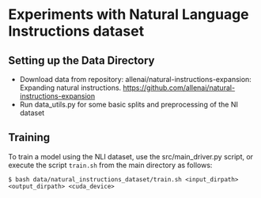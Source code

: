 # Experiments with Natural Language Instructions dataset

## Setting up the Data Directory
- Download data from repository: allenai/natural-instructions-expansion: Expanding natural instructions. https://github.com/allenai/natural-instructions-expansion
- Run data_utils.py for some basic splits and preprocessing of the NI dataset

## Training

To train a model using the NLI dataset, use the src/main_driver.py script, or execute the script `train.sh` from the main directory as follows:

    $ bash data/natural_instructions_dataset/train.sh <input_dirpath> <output_dirpath> <cuda_device>